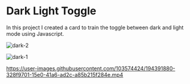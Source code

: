 # Dark Light Toggle


In this project I created a card to train the toggle between dark and light mode using Javascript.


![dark-2](https://user-images.githubusercontent.com/103574424/194391667-f4ebfeac-7f5c-4508-a66e-d7f82cc956f2.png)

![dark-1](https://user-images.githubusercontent.com/103574424/194391807-89745423-b899-4360-acd8-853cedb13ff8.png)

https://user-images.githubusercontent.com/103574424/194391880-328f9701-15e0-41a6-ad2c-a85b215f284e.mp4

